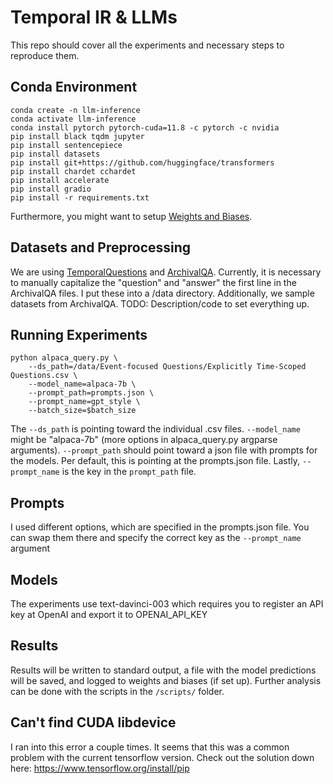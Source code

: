 # Temporal IR & LLMs

This repo should cover all the experiments and necessary steps to reproduce them. 

## Conda Environment

```
conda create -n llm-inference 
conda activate llm-inference
conda install pytorch pytorch-cuda=11.8 -c pytorch -c nvidia
pip install black tqdm jupyter
pip install sentencepiece
pip install datasets
pip install git+https://github.com/huggingface/transformers
pip install chardet cchardet
pip install accelerate
pip install gradio
pip install -r requirements.txt

```

Furthermore, you might want to setup [Weights and Biases]().

## Datasets and Preprocessing

We are using [TemporalQuestions]() and [ArchivalQA](). Currently, it is necessary to manually capitalize the "question" and "answer" the first line in the ArchivalQA files. I put these into a /data directory.
Additionally, we sample datasets from ArchivalQA. TODO: Description/code to set everything up.

## Running Experiments
```
python alpaca_query.py \
    --ds_path=/data/Event-focused Questions/Explicitly Time-Scoped Questions.csv \
    --model_name=alpaca-7b \
    --prompt_path=prompts.json \
    --prompt_name=gpt_style \
    --batch_size=$batch_size
```
The ```--ds_path``` is pointing toward the individual .csv files. ```--model_name``` might be "alpaca-7b" (more options in alpaca_query.py argparse arguments). ```--prompt_path``` should point toward a json file with prompts for the models. Per default, this is pointing at the prompts.json file. Lastly, ```--prompt_name``` is the key in the ```prompt_path``` file. 

## Prompts
I used different options, which are specified in the prompts.json file. You can swap them there and specify the correct key as the ```--prompt_name``` argument

## Models
The experiments use text-davinci-003 which requires you to register an API key at OpenAI and export it to OPENAI_API_KEY

## Results
Results will be written to standard output, a file with the model predictions will be saved, and logged to weights and biases (if set up). Further analysis can be done with the scripts in the ```/scripts/``` folder. 

## Can't find CUDA libdevice
I ran into this error a couple times. It seems that this was a common problem with the current tensorflow version. 
Check out the solution down here: https://www.tensorflow.org/install/pip